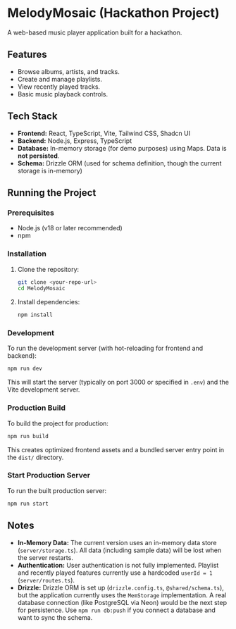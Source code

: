 # MelodyMosaic (Hackathon Project)

A web-based music player application built for a hackathon.

## Features

*   Browse albums, artists, and tracks.
*   Create and manage playlists.
*   View recently played tracks.
*   Basic music playback controls.

## Tech Stack

*   **Frontend:** React, TypeScript, Vite, Tailwind CSS, Shadcn UI
*   **Backend:** Node.js, Express, TypeScript
*   **Database:** In-memory storage (for demo purposes) using Maps. Data is **not persisted**.
*   **Schema:** Drizzle ORM (used for schema definition, though the current storage is in-memory)

## Running the Project

### Prerequisites

*   Node.js (v18 or later recommended)
*   npm

### Installation

1.  Clone the repository:
    ```bash
    git clone <your-repo-url>
    cd MelodyMosaic 
    ```
2.  Install dependencies:
    ```bash
    npm install
    ```

### Development

To run the development server (with hot-reloading for frontend and backend):

```bash
npm run dev
```

This will start the server (typically on port 3000 or specified in `.env`) and the Vite development server.

### Production Build

To build the project for production:

```bash
npm run build
```

This creates optimized frontend assets and a bundled server entry point in the `dist/` directory.

### Start Production Server

To run the built production server:

```bash
npm run start
```

## Notes

*   **In-Memory Data:** The current version uses an in-memory data store (`server/storage.ts`). All data (including sample data) will be lost when the server restarts.
*   **Authentication:** User authentication is not fully implemented. Playlist and recently played features currently use a hardcoded `userId = 1` (`server/routes.ts`).
*   **Drizzle:** Drizzle ORM is set up (`drizzle.config.ts`, `@shared/schema.ts`), but the application currently uses the `MemStorage` implementation. A real database connection (like PostgreSQL via Neon) would be the next step for persistence. Use `npm run db:push` if you connect a database and want to sync the schema. 